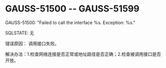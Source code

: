 # GAUSS-51500 -- GAUSS-51599

GAUSS-51500: "Failed to call the interface %s. Exception: %s."

SQLSTATE: 无

错误原因： 调用接口失败。

解决办法：1.检查网络连接是否正常或地址路径是否正确；2.检查被调用接口是否开放。

